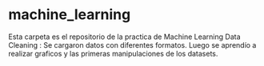 # machine_learning
Esta carpeta es el repositorio de la practica de Machine Learning
Data Cleaning : Se cargaron datos con diferentes formatos. Luego se aprendío a realizar graficos y las primeras manipulaciones de los datasets.